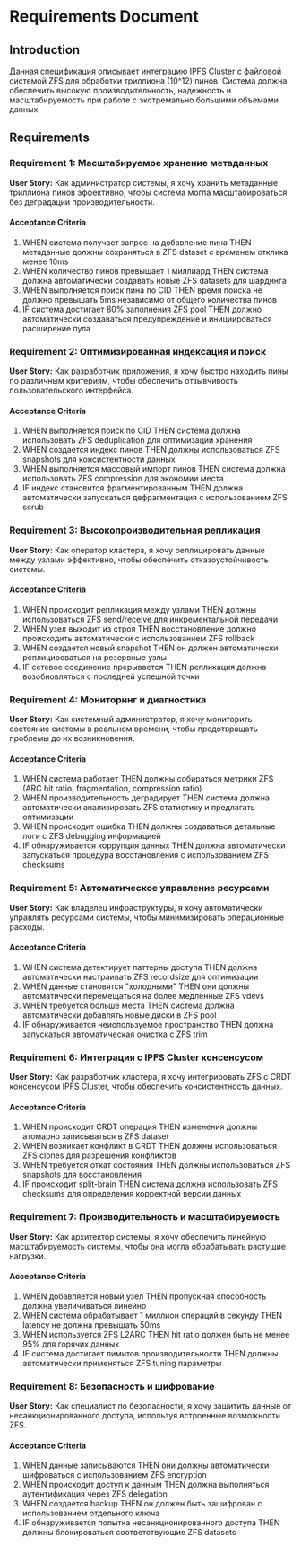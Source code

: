 # Requirements Document

## Introduction

Данная спецификация описывает интеграцию IPFS Cluster с файловой системой ZFS для обработки триллиона (10^12) пинов. Система должна обеспечить высокую производительность, надежность и масштабируемость при работе с экстремально большими объемами данных.

## Requirements

### Requirement 1: Масштабируемое хранение метаданных

**User Story:** Как администратор системы, я хочу хранить метаданные триллиона пинов эффективно, чтобы система могла масштабироваться без деградации производительности.

#### Acceptance Criteria

1. WHEN система получает запрос на добавление пина THEN метаданные должны сохраняться в ZFS dataset с временем отклика менее 10ms
2. WHEN количество пинов превышает 1 миллиард THEN система должна автоматически создавать новые ZFS datasets для шардинга
3. WHEN выполняется поиск пина по CID THEN время поиска не должно превышать 5ms независимо от общего количества пинов
4. IF система достигает 80% заполнения ZFS pool THEN должно автоматически создаваться предупреждение и инициироваться расширение пула

### Requirement 2: Оптимизированная индексация и поиск

**User Story:** Как разработчик приложения, я хочу быстро находить пины по различным критериям, чтобы обеспечить отзывчивость пользовательского интерфейса.

#### Acceptance Criteria

1. WHEN выполняется поиск по CID THEN система должна использовать ZFS deduplication для оптимизации хранения
2. WHEN создается индекс пинов THEN должны использоваться ZFS snapshots для консистентности данных
3. WHEN выполняется массовый импорт пинов THEN система должна использовать ZFS compression для экономии места
4. IF индекс становится фрагментированным THEN должна автоматически запускаться дефрагментация с использованием ZFS scrub

### Requirement 3: Высокопроизводительная репликация

**User Story:** Как оператор кластера, я хочу реплицировать данные между узлами эффективно, чтобы обеспечить отказоустойчивость системы.

#### Acceptance Criteria

1. WHEN происходит репликация между узлами THEN должны использоваться ZFS send/receive для инкрементальной передачи
2. WHEN узел выходит из строя THEN восстановление должно происходить автоматически с использованием ZFS rollback
3. WHEN создается новый snapshot THEN он должен автоматически реплицироваться на резервные узлы
4. IF сетевое соединение прерывается THEN репликация должна возобновляться с последней успешной точки

### Requirement 4: Мониторинг и диагностика

**User Story:** Как системный администратор, я хочу мониторить состояние системы в реальном времени, чтобы предотвращать проблемы до их возникновения.

#### Acceptance Criteria

1. WHEN система работает THEN должны собираться метрики ZFS (ARC hit ratio, fragmentation, compression ratio)
2. WHEN производительность деградирует THEN система должна автоматически анализировать ZFS статистику и предлагать оптимизации
3. WHEN происходит ошибка THEN должны создаваться детальные логи с ZFS debugging информацией
4. IF обнаруживается коррупция данных THEN должна автоматически запускаться процедура восстановления с использованием ZFS checksums

### Requirement 5: Автоматическое управление ресурсами

**User Story:** Как владелец инфраструктуры, я хочу автоматически управлять ресурсами системы, чтобы минимизировать операционные расходы.

#### Acceptance Criteria

1. WHEN система детектирует паттерны доступа THEN должна автоматически настраивать ZFS recordsize для оптимизации
2. WHEN данные становятся "холодными" THEN они должны автоматически перемещаться на более медленные ZFS vdevs
3. WHEN требуется больше места THEN система должна автоматически добавлять новые диски в ZFS pool
4. IF обнаруживается неиспользуемое пространство THEN должна запускаться автоматическая очистка с ZFS trim

### Requirement 6: Интеграция с IPFS Cluster консенсусом

**User Story:** Как разработчик кластера, я хочу интегрировать ZFS с CRDT консенсусом IPFS Cluster, чтобы обеспечить консистентность данных.

#### Acceptance Criteria

1. WHEN происходит CRDT операция THEN изменения должны атомарно записываться в ZFS dataset
2. WHEN возникает конфликт в CRDT THEN должны использоваться ZFS clones для разрешения конфликтов
3. WHEN требуется откат состояния THEN должны использоваться ZFS snapshots для восстановления
4. IF происходит split-brain THEN система должна использовать ZFS checksums для определения корректной версии данных

### Requirement 7: Производительность и масштабируемость

**User Story:** Как архитектор системы, я хочу обеспечить линейную масштабируемость системы, чтобы она могла обрабатывать растущие нагрузки.

#### Acceptance Criteria

1. WHEN добавляется новый узел THEN пропускная способность должна увеличиваться линейно
2. WHEN система обрабатывает 1 миллион операций в секунду THEN latency не должна превышать 50ms
3. WHEN используется ZFS L2ARC THEN hit ratio должен быть не менее 95% для горячих данных
4. IF система достигает лимитов производительности THEN должны автоматически применяться ZFS tuning параметры

### Requirement 8: Безопасность и шифрование

**User Story:** Как специалист по безопасности, я хочу защитить данные от несанкционированного доступа, используя встроенные возможности ZFS.

#### Acceptance Criteria

1. WHEN данные записываются THEN они должны автоматически шифроваться с использованием ZFS encryption
2. WHEN происходит доступ к данным THEN должна выполняться аутентификация через ZFS delegation
3. WHEN создается backup THEN он должен быть зашифрован с использованием отдельного ключа
4. IF обнаруживается попытка несанкционированного доступа THEN должны блокироваться соответствующие ZFS datasets